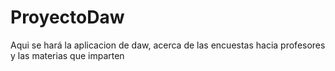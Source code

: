 # ProyectoDaw
Aqui se hará la aplicacion de daw, acerca de las encuestas hacia profesores y las materias que imparten 
